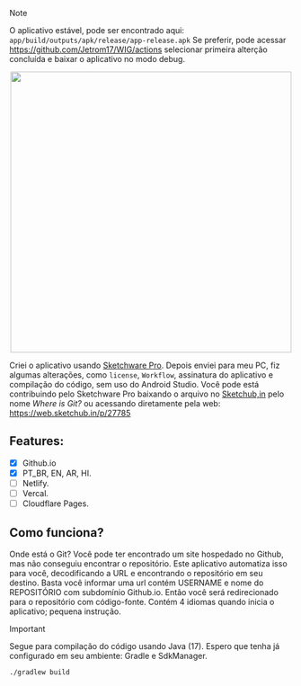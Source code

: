 
> [!NOTE] 
> O aplicativo estável, pode ser encontrado aqui:
> `app/build/outputs/apk/release/app-release.apk`
> Se preferir, pode acessar https://github.com/Jetrom17/WIG/actions selecionar primeira alterção concluída e baixar o aplicativo no modo debug.

<p align="center">
  <img src="https://i.imgur.com/cwHOf2X.png" width="500" />
</p>

Criei o aplicativo usando [Sketchware Pro](https://sketchware.pro/). Depois enviei para meu PC, fiz algumas alterações, como `license`, `Workflow`, assinatura do aplicativo e compilação do código, sem uso do Android Studio. Você pode está contribuindo pelo Sketchware Pro baixando o arquivo no [Sketchub,in](https://sketchub.in) pelo nome _Where is Git?_ ou acessando diretamente pela web: https://web.sketchub.in/p/27785

## Features:

- [x] Github.io
- [x] PT_BR, EN, AR, HI.
- [ ] Netlify.
- [ ] Vercal.
- [ ] Cloudflare Pages.

## Como funciona?

Onde está o Git? Você pode ter encontrado um site hospedado no Github, mas não conseguiu encontrar o repositório. Este aplicativo automatiza isso para você, decodificando a URL e encontrando o repositório em seu destino. Basta você informar uma url contém USERNAME e nome do REPOSITÓRIO com subdomínio Github.io. Então você será redirecionado para o repositório com código-fonte. Contém 4 idiomas quando inicia o aplicativo; pequena instrução.

> [!IMPORTANT]
> Segue para compilação do código usando Java (17).
> Espero que tenha já configurado em seu ambiente: Gradle e SdkManager.
> ```bash
> ./gradlew build
> ```

